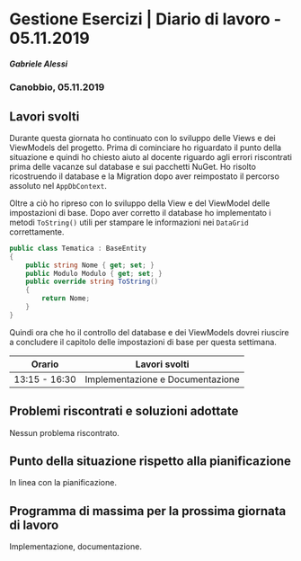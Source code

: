 # Gestione Esercizi | Diario di lavoro - 05.11.2019

##### Gabriele Alessi

### Canobbio, 05.11.2019

## Lavori svolti

Durante questa giornata ho continuato con lo sviluppo delle Views e dei ViewModels del progetto. Prima di cominciare ho riguardato il punto della situazione e quindi ho chiesto aiuto al docente riguardo agli errori riscontrati prima delle vacanze sul database e sui pacchetti NuGet. Ho risolto ricostruendo il database e la Migration dopo aver reimpostato il percorso assoluto nel `AppDbContext`.

Oltre a ciò ho ripreso con lo sviluppo della View e del ViewModel delle impostazioni di base. Dopo aver corretto il database ho implementato i metodi `ToString()` utili per stampare le informazioni nei `DataGrid` correttamente.

```c#
public class Tematica : BaseEntity
{
    public string Nome { get; set; }
    public Modulo Modulo { get; set; }
    public override string ToString()
    {
        return Nome;
    }
}
```

Quindi ora che ho il controllo del database e dei ViewModels dovrei riuscire a concludere il capitolo delle impostazioni di base per questa settimana.

| Orario | Lavori svolti |
| - | - |
|13:15 - 16:30 | Implementazione e Documentazione |

## Problemi riscontrati e soluzioni adottate

Nessun problema riscontrato.

## Punto della situazione rispetto alla pianificazione

In linea con la pianificazione.

## Programma di massima per la prossima giornata di lavoro

Implementazione, documentazione.
